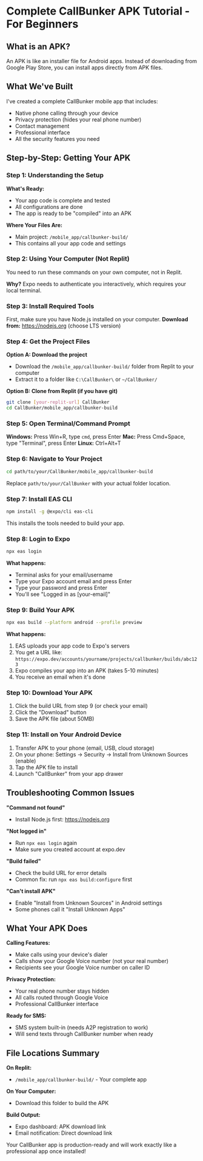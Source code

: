 # Complete CallBunker APK Tutorial - For Beginners

## What is an APK?
An APK is like an installer file for Android apps. Instead of downloading from Google Play Store, you can install apps directly from APK files.

## What We've Built
I've created a complete CallBunker mobile app that includes:
- Native phone calling through your device
- Privacy protection (hides your real phone number)
- Contact management
- Professional interface
- All the security features you need

## Step-by-Step: Getting Your APK

### Step 1: Understanding the Setup
**What's Ready:**
- Your app code is complete and tested
- All configurations are done
- The app is ready to be "compiled" into an APK

**Where Your Files Are:**
- Main project: `/mobile_app/callbunker-build/`
- This contains all your app code and settings

### Step 2: Using Your Computer (Not Replit)
You need to run these commands on your own computer, not in Replit.

**Why?** Expo needs to authenticate you interactively, which requires your local terminal.

### Step 3: Install Required Tools
First, make sure you have Node.js installed on your computer.
**Download from:** https://nodejs.org (choose LTS version)

### Step 4: Get the Project Files
**Option A: Download the project**
- Download the `/mobile_app/callbunker-build/` folder from Replit to your computer
- Extract it to a folder like `C:\CallBunker\` or `~/CallBunker/`

**Option B: Clone from Replit (if you have git)**
```bash
git clone [your-replit-url] CallBunker
cd CallBunker/mobile_app/callbunker-build
```

### Step 5: Open Terminal/Command Prompt
**Windows:** Press Win+R, type `cmd`, press Enter
**Mac:** Press Cmd+Space, type "Terminal", press Enter
**Linux:** Ctrl+Alt+T

### Step 6: Navigate to Your Project
```bash
cd path/to/your/CallBunker/mobile_app/callbunker-build
```
Replace `path/to/your/CallBunker` with your actual folder location.

### Step 7: Install EAS CLI
```bash
npm install -g @expo/cli eas-cli
```
This installs the tools needed to build your app.

### Step 8: Login to Expo
```bash
npx eas login
```
**What happens:**
- Terminal asks for your email/username
- Type your Expo account email and press Enter
- Type your password and press Enter
- You'll see "Logged in as [your-email]"

### Step 9: Build Your APK
```bash
npx eas build --platform android --profile preview
```

**What happens:**
1. EAS uploads your app code to Expo's servers
2. You get a URL like: `https://expo.dev/accounts/yourname/projects/callbunker/builds/abc123`
3. Expo compiles your app into an APK (takes 5-10 minutes)
4. You receive an email when it's done

### Step 10: Download Your APK
1. Click the build URL from step 9 (or check your email)
2. Click the "Download" button
3. Save the APK file (about 50MB)

### Step 11: Install on Your Android Device
1. Transfer APK to your phone (email, USB, cloud storage)
2. On your phone: Settings → Security → Install from Unknown Sources (enable)
3. Tap the APK file to install
4. Launch "CallBunker" from your app drawer

## Troubleshooting Common Issues

**"Command not found"**
- Install Node.js first: https://nodejs.org

**"Not logged in"**
- Run `npx eas login` again
- Make sure you created account at expo.dev

**"Build failed"**
- Check the build URL for error details
- Common fix: run `npx eas build:configure` first

**"Can't install APK"**
- Enable "Install from Unknown Sources" in Android settings
- Some phones call it "Install Unknown Apps"

## What Your APK Does

**Calling Features:**
- Make calls using your device's dialer
- Calls show your Google Voice number (not your real number)
- Recipients see your Google Voice number on caller ID

**Privacy Protection:**
- Your real phone number stays hidden
- All calls routed through Google Voice
- Professional CallBunker interface

**Ready for SMS:**
- SMS system built-in (needs A2P registration to work)
- Will send texts through CallBunker number when ready

## File Locations Summary

**On Replit:**
- `/mobile_app/callbunker-build/` - Your complete app

**On Your Computer:**
- Download this folder to build the APK

**Build Output:**
- Expo dashboard: APK download link
- Email notification: Direct download link

Your CallBunker app is production-ready and will work exactly like a professional app once installed!
